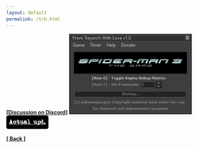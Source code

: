```yaml
---
layout: default
permalink: /trh.html
---
```

<a href="https://discord.com/channels/512886164726743041/1168238786208075917"><b><u>[Discussion on Discord]</u></b></a>
![Screenshot](https://raw.githubusercontent.com/unknownproject/unknownproject.github.io/master/assets/images/FTWL.png)
<a href="https://github.com/unknownproject/Other/raw/master/FTWL_Release.zip"><img src="/assets/images/au.png" width="112" height="36"/></a>



**[[ Back ]](./)**